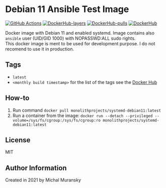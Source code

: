 # Debian 11 Ansible Test Image

[![GitHub Actions](https://github.com/MonolithProjects/docker-systemd-debian11/workflows/Dockerfile%20test/badge.svg?branch=main)](https://github.com/MonolithProjects/docker-systemd-debian11/actions)
[![DockerHub-layers](https://img.shields.io/microbadger/layers/monolithprojects/systemd-debian11)](https://hub.docker.com/repository/docker/monolithprojects/systemd-debian11)
[![DockerHub-pulls](https://img.shields.io/docker/pulls/monolithprojects/systemd-debian11)](https://hub.docker.com/repository/docker/monolithprojects/systemd-debian11)
[![DockerHub](https://img.shields.io/docker/cloud/automated/monolithprojects/systemd-debian11?maxAge=2592000)](https://hub.docker.com/repository/docker/monolithprojects/systemd-debian11)

Docker image with Debian 11 and enabled systemd. Image contains also `ansible` user (UID/GID 1000) with NOPASSWD:ALL sudo rights.  
This docker image is ment to be used for development purpose. I do not recomend to use it in production.

## Tags

- `latest`  
- `<monthly build timestamp>` for the list of the tags see the [Docker Hub](https://hub.docker.com/repository/docker/monolithprojects/systemd-debian11/tags?page=1)

## How-to

  1. Run command `docker pull monolithprojects/systemd-debian11:latest`  
  2. Run a container from the image: `docker run --detach --privileged --volume=/sys/fs/cgroup:/sys/fs/cgroup:ro monolithprojects/systemd-debian11:latest`  

## License

MIT

## Author Information

Created in 2021 by Michal Muransky
